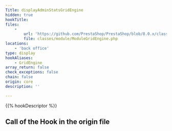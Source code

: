```yaml
---
Title: displayAdminStatsGridEngine
hidden: true
hookTitle: 
files:
    -
        url: 'https://github.com/PrestaShop/PrestaShop/blob/8.0.x/classes/module/ModuleGridEngine.php'
        file: classes/module/ModuleGridEngine.php
locations:
    - 'back office'
type: display
hookAliases:
    - GridEngine
array_return: false
check_exceptions: false
chain: false
origin: core
description: ''

---
```


{{% hookDescriptor %}}

## Call of the Hook in the origin file
